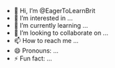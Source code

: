 - 👋 Hi, I’m @EagerToLearnBrit
- 👀 I’m interested in ...
- 🌱 I’m currently learning ...
- 💞️ I’m looking to collaborate on ...
- 📫 How to reach me ...
- 😄 Pronouns: ...
- ⚡ Fun fact: ...

<!---
EagerToLearnBrit/EagerToLearnBrit is a ✨ special ✨ repository because its `README.md` (this file) appears on your GitHub profile.
You can click the Preview link to take a look at your changes.
--->
